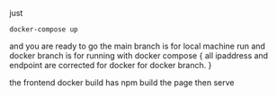just 
```
docker-compose up 
```
and you are ready to go 
the main branch is for local machine run and 
docker branch is for running with docker compose 
{
all ipaddress and endpoint are corrected for docker for docker branch. }

the frontend docker build has npm build the page then serve 
